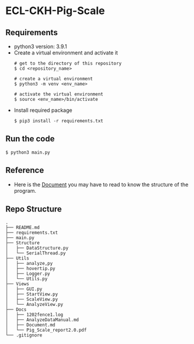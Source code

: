 # ECL-CKH-Pig-Scale

## Requirements
- python3 version: 3.9.1
- Create a virtual environment and activate it
    ```
    # get to the directory of this repository
    $ cd <repository_name>
    
    # create a virtual environment
    $ python3 -m venv <env_name>
    
    # activate the virtual environment
    $ source <env_name>/bin/activate
    ```
- Install required package
    ```
    $ pip3 install -r requirements.txt
    ```

## Run the code
```
$ python3 main.py
```

## Reference
- Here is the [Document](Docs/Document.md) you may have to read to know the structure of the program.


## Repo Structure
```
.
├── README.md
├── requirements.txt
├── main.py
├── Structure
│   ├── DataStructure.py
│   └── SerialThread.py
├── Utils
│   ├── analyze,py
│   ├── hovertip.py
│   ├── Logger.py
│   └── Utils.py
├── Views
│   ├── GUI.py
│   ├── StartView.py
│   ├── ScaleView.py
│   └── AnalyzeView.py
├── Docs
│   ├── 1202fence1.log
│   ├── AnalyzeDataManual.md
│   ├── Document.md
│   └── Pig_Scale_report2.0.pdf
└── .gitignore
```
